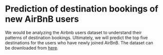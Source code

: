 # Prediction of destination bookings of new AirBnB users
We would be analyzing the Airbnb users dataset to understand their patterns of destination bookings. Ultimately, we will predict the top five destinations for the users who have newly joined AirBnB. The dataset can be downloaded from [here](https://www.kaggle.com/c/airbnb-recruiting-new-user-bookings/data).
